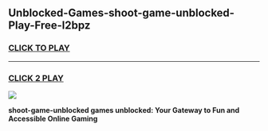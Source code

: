 
## Unblocked-Games-shoot-game-unblocked-Play-Free-l2bpz
<h3>
<a href="https://premium76.site?title=shoot-game-unblocked&ref=23A">CLICK TO PLAY</a></h3>
<hr>

<h3>
<a href="https://premium76.site?title=shoot-game-unblocked&ref=23A">CLICK 2 PLAY</a>
  
</h3>

<a href="https://premium76.site?title=shoot-game-unblocked&ref=23A"><img src="https://clearcache.store/games.png"></a>


**shoot-game-unblocked games unblocked: Your Gateway to Fun and Accessible Online Gaming**
